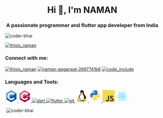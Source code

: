 <h1 align="center">Hi 👋, I'm NAMAN</h1>
<h3 align="center">A passionate programmer and flutter app developer from India</h3>

<p align="left"> <img src="https://komarev.com/ghpvc/?username=coder-bhai&label=Profile%20views&color=0e75b6&style=flat" alt="coder-bhai" /> </p>

<p align="left"> <a href="https://twitter.com/thisis_naman" target="blank"><img src="https://img.shields.io/twitter/follow/thisis_naman?logo=twitter&style=for-the-badge" alt="thisis_naman" /></a> </p>

<h3 align="left">Connect with me:</h3>
<p align="left">
<a href="https://twitter.com/thisis_naman" target="blank"><img align="center" src="https://cdn.jsdelivr.net/npm/simple-icons@3.0.1/icons/twitter.svg" alt="thisis_naman" height="30" width="40" /></a>
<a href="https://linkedin.com/in/naman-aggarwal-2697741b6" target="blank"><img align="center" src="https://cdn.jsdelivr.net/npm/simple-icons@3.0.1/icons/linkedin.svg" alt="naman-aggarwal-2697741b6" height="30" width="40" /></a>
<a href="https://www.hackerrank.com/code_include" target="blank"><img align="center" src="https://cdn.jsdelivr.net/npm/simple-icons@3.0.1/icons/hackerrank.svg" alt="code_include" height="30" width="40" /></a>
</p>

<h3 align="left">Languages and Tools:</h3>
<p align="left"> <a href="https://www.cprogramming.com/" target="_blank"> <img src="https://raw.githubusercontent.com/devicons/devicon/master/icons/c/c-original.svg" alt="c" width="40" height="40"/> </a> <a href="https://www.w3schools.com/cpp/" target="_blank"> <img src="https://raw.githubusercontent.com/devicons/devicon/master/icons/cplusplus/cplusplus-original.svg" alt="cplusplus" width="40" height="40"/> </a> <a href="https://dart.dev" target="_blank"> <img src="https://www.vectorlogo.zone/logos/dartlang/dartlang-icon.svg" alt="dart" width="40" height="40"/> </a> <a href="https://flutter.dev" target="_blank"> <img src="https://www.vectorlogo.zone/logos/flutterio/flutterio-icon.svg" alt="flutter" width="40" height="40"/> </a> <a href="https://git-scm.com/" target="_blank"> <img src="https://www.vectorlogo.zone/logos/git-scm/git-scm-icon.svg" alt="git" width="40" height="40"/> </a> <a href="https://www.linux.org/" target="_blank"> <img src="https://raw.githubusercontent.com/devicons/devicon/master/icons/linux/linux-original.svg" alt="linux" width="40" height="40"/> </a> <a href="https://www.python.org" target="_blank"> <img src="https://raw.githubusercontent.com/devicons/devicon/master/icons/python/python-original.svg" alt="python" width="40" height="40"/> </a><img height="40" src="https://raw.githubusercontent.com/github/explore/80688e429a7d4ef2fca1e82350fe8e3517d3494d/topics/javascript/javascript.png"> <img height="40" src="https://raw.githubusercontent.com/github/explore/80688e429a7d4ef2fca1e82350fe8e3517d3494d/topics/react/react.png"> </p>

<p>&nbsp;<img align="center" src="https://github-readme-stats.vercel.app/api?username=coder-bhai&show_icons=true&locale=en&theme=radical" alt="coder-bhai" /></p>

